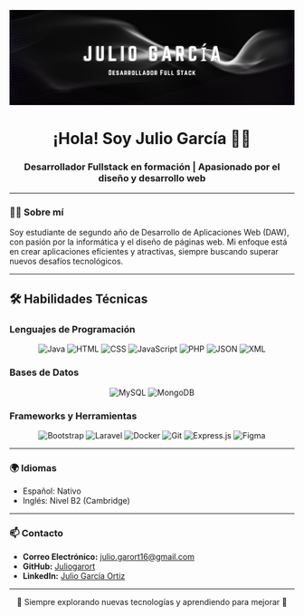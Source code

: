 <!-- Banner -->
<p align="center">
  <img src="JulioGarcía.png" alt="Banner_JGO">
</p>

<h1 align="center">¡Hola! Soy Julio García 🖖🏼</h1>
<h3 align="center">Desarrollador Fullstack en formación | Apasionado por el diseño y desarrollo web</h3>

---

### 👨‍💻 **Sobre mí**
Soy estudiante de segundo año de Desarrollo de Aplicaciones Web (DAW), con pasión por la informática y el diseño de páginas web. Mi enfoque está en crear aplicaciones eficientes y atractivas, siempre buscando superar nuevos desafíos tecnológicos.

---
## 🛠️ **Habilidades Técnicas**

### **Lenguajes de Programación**
<p align="center">
  <img src="https://cdn.jsdelivr.net/npm/simple-icons@v6/icons/java.svg" alt="Java" width="100">
  <img src="https://cdn.jsdelivr.net/npm/simple-icons@v6/icons/html5.svg" alt="HTML" width="100">
  <img src="https://cdn.jsdelivr.net/npm/simple-icons@v6/icons/css3.svg" alt="CSS" width="100">
  <img src="https://cdn.jsdelivr.net/npm/simple-icons@v6/icons/javascript.svg" alt="JavaScript" width="100">
  <img src="https://cdn.jsdelivr.net/npm/simple-icons@v6/icons/php.svg" alt="PHP" width="100">
  <img src="https://cdn.jsdelivr.net/npm/simple-icons@v6/icons/json.svg" alt="JSON" width="100">
  <img src="https://cdn.jsdelivr.net/npm/simple-icons@v6/icons/xml.svg" alt="XML" width="100">
</p>

### **Bases de Datos**
<p align="center">
  <img src="https://cdn.jsdelivr.net/npm/simple-icons@v6/icons/mysql.svg" alt="MySQL" width="100">
  <img src="https://cdn.jsdelivr.net/npm/simple-icons@v6/icons/mongodb.svg" alt="MongoDB" width="100">
</p>

### **Frameworks y Herramientas**
<p align="center">
  <img src="https://cdn.jsdelivr.net/npm/simple-icons@v6/icons/bootstrap.svg" alt="Bootstrap" width="100">
  <img src="https://cdn.jsdelivr.net/npm/simple-icons@v6/icons/laravel.svg" alt="Laravel" width="100">
  <img src="https://cdn.jsdelivr.net/npm/simple-icons@v6/icons/docker.svg" alt="Docker" width="100">
  <img src="https://cdn.jsdelivr.net/npm/simple-icons@v6/icons/git.svg" alt="Git" width="100">
  <img src="https://cdn.jsdelivr.net/npm/simple-icons@v6/icons/express.svg" alt="Express.js" width="100">
  <img src="https://cdn.jsdelivr.net/npm/simple-icons@v6/icons/figma.svg" alt="Figma" width="100">
</p>

---

### 🌍 **Idiomas**
- Español: Nativo  
- Inglés: Nivel B2 (Cambridge)

---

### 📫 **Contacto**
- **Correo Electrónico:** julio.garort16@gmail.com  
- **GitHub:** [Juliogarort](https://github.com/Juliogarort)  
- **LinkedIn:** [Julio García Ortiz](https://www.linkedin.com/in/julio-garc%C3%ADa-ortiz-742012237/)  

---

<p align="center">
  🚀 Siempre explorando nuevas tecnologías y aprendiendo para mejorar 🌟
</p>
